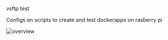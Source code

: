 vsftp test

Configs en scripts to create and test dockerapps on rasberry pi

![overview](/media/overview.png)